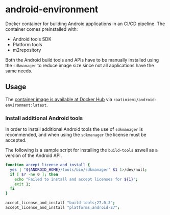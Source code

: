 # android-environment

Docker container for building Android applications in an CI/CD pipeline. The
container comes preinstalled with:

* Android tools SDK
* Platform tools
* m2repository

Both the Android build tools and APIs have to be manually installed using the
`sdkmanager` to reduce image size since not all applications have the same needs.

## Usage

The [container image is available at Docker Hub](https://hub.docker.com/r/raatiniemi/android-environment/)
via `raatiniemi/android-environment:latest`.

### Install additional Android tools

In order to install additional Android tools the use of `sdkmanager` is
recommended, and when using the `sdkmanager` the license must be accepted.

The following is a sample script for installing the `build-tools` aswell as a
version of the Android API.

```bash
function accept_license_and_install {
  yes | "${ANDROID_HOME}/tools/bin/sdkmanager" $1 1>/dev/null;
  if [ $? -ne 0 ]; then
    echo "Failed to install and accept licenses for ${1}";
    exit 1;
  fi
}

accept_license_and_install "build-tools;27.0.3";
accept_license_and_install "platforms;android-27";
```
